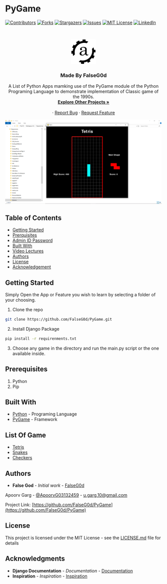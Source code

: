 # PyGame

[![Contributors][contributors-shield]][contributors-url]
[![Forks][forks-shield]][forks-url]
[![Stargazers][stars-shield]][stars-url]
[![Issues][issues-shield]][issues-url]
[![MIT License][license-shield]][license-url]
[![LinkedIn][linkedin-shield]][linkedin-url]


<!-- PROJECT LOGO -->
<br />
<p align="center">
  <a href="http://apoorvgarg.herokuapp.com/">
    <img src="images/Logo.png" alt="Logo" width="80" height="80">
  </a>

  <h3 align="center">Made By FalseG0d</h3>

  <p align="center">
    A List of Python Apps mamking use of the PyGame module of the Python Programing Language to demonstrate implementation of Classic game of the 1990s.
    <br />
    <a href="https://github.com/FalseG0d?tab=repositories"><strong>Explore Other Projects »</strong></a>
    <br />
    <br />
    ·
    <a href="https://github.com/FalseG0d/PyGame/issues">Report Bug</a>
    ·
    <a href="https://github.com/FalseG0d/PyGame/issues">Request Feature</a>
  </p>
</p>


<!-- TABLE OF CONTENTS -->
![Product Name Screen Shot][product-screenshot]
## Table of Contents

* [Getting Started](#getting-started)
* [Prerquisites](#prerquisites)
* [Admin ID Password](#admin-id-password)
* [Built With](#built-with)
* [Video Lectures](#video-lectures)
* [Authors](#authors)
* [License](#license)
* [Acknowledgement](#acknowledgement)


## Getting Started

Simply Open the App or Feature you wish to learn by selecting a folder of your choosing.

1. Clone the repo

```sh
git clone https://github.com/FalseG0d/PyGame.git
```

2. Install Django Package

```sh
pip install -r requirenments.txt
```

3. Choose any game in the directory and run the main.py script or the one available inside.

## Prerequisites

1. Python
2. Pip


## Built With

* [Python](http://www.dropwizard.io/1.0.2/docs/) - Programing Language
* [PyGame](https://www.pygame.org/) - Framework

## List Of Game

* [Tetris](https://github.com/FalseG0d/PyGame/tree/master/Tetris)
* [Snakes](https://github.com/FalseG0d/PyGame/tree/master/Snakes)
* [Checkers](https://github.com/FalseG0d/PyGame/tree/master/Checkers)

## Authors

* **False God** - *Initial work* - [FalseG0d](https://github.com/FalseG0d)

Apoorv Garg - [@ApoorvG03132459](https://twitter.com/ApoorvG03132459) - u.garg.10@gmail.com

Project Link: [https://github.com/FalseG0d/PyGame](https://github.com/FalseG0d/PyGame)

## License

This project is licensed under the MIT License - see the [LICENSE.md](LICENSE.md) file for details

## Acknowledgments

* **Django Documentation** - *Documentation* - [Documentation](https://github.com/FalseG0d)
* **Inspiration** - *Inspiration* - [Inspiration](https://simpleisbetterthancomplex.com/)


<!-- MARKDOWN LINKS & IMAGES -->
<!-- https://www.markdownguide.org/basic-syntax/#reference-style-links -->
[contributors-shield]: https://img.shields.io/github/contributors/FalseG0d/PyGame.svg?style=flat-square
[contributors-url]: https://github.com/FalseG0d/PyGame/graphs/contributors
[forks-shield]: https://img.shields.io/github/forks/FalseG0d/PyGame.svg?style=flat-square
[forks-url]: https://github.com/FalseG0d/PyGame/network/members
[stars-shield]: https://img.shields.io/github/stars/FalseG0d/PyGame.svg?style=flat-square
[stars-url]: https://github.com/FalseG0d/PyGame/stargazers
[issues-shield]: https://img.shields.io/github/issues/FalseG0d/PyGame.svg?style=flat-square
[issues-url]: https://github.com/FalseG0d/PyGame/issues
[license-shield]: https://img.shields.io/github/license/FalseG0d/PyGame.svg?style=flat-square
[license-url]: https://github.com/FalseG0d/PyGame/blob/master/LICENSE.txt
[linkedin-shield]: https://img.shields.io/badge/-LinkedIn-black.svg?style=flat-square&logo=linkedin&colorB=555
[linkedin-url]: https://www.linkedin.com/in/apoorv-garg-137137171/
[product-screenshot]: images/programs.png